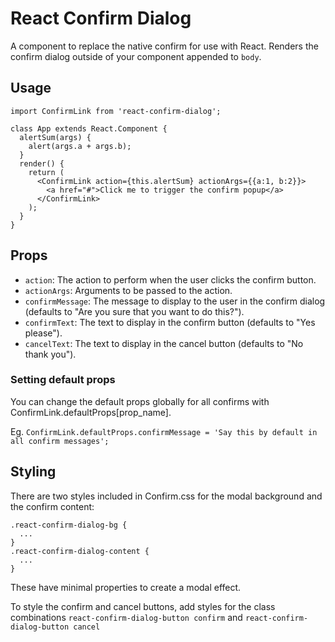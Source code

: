 # React Confirm Dialog
A component to replace the native confirm for use with React. Renders the confirm dialog outside of your component appended to `body`.

## Usage
```
import ConfirmLink from 'react-confirm-dialog';

class App extends React.Component {
  alertSum(args) { 
    alert(args.a + args.b); 
  }
  render() {
    return (
      <ConfirmLink action={this.alertSum} actionArgs={{a:1, b:2}}>
        <a href="#">Click me to trigger the confirm popup</a>
      </ConfirmLink>
    );
  }
}
```

## Props
- `action`: The action to perform when the user clicks the confirm button.
- `actionArgs`: Arguments to be passed to the action.
- `confirmMessage`: The message to display to the user in the confirm dialog (defaults to "Are you sure that you want to do this?").
- `confirmText`: The text to display in the confirm button (defaults to "Yes please").
- `cancelText`: The text to display in the cancel button (defaults to "No thank you").

### Setting default props
You can change the default props globally for all confirms with ConfirmLink.defaultProps[prop_name].
  
Eg. `ConfirmLink.defaultProps.confirmMessage = 'Say this by default in all confirm messages';`

## Styling

There are two styles included in Confirm.css for the modal background and the confirm content:
```
.react-confirm-dialog-bg {
  ...
}
.react-confirm-dialog-content {
  ...
}
```
These have minimal properties to create a modal effect.

To style the confirm and cancel buttons, add styles for the class combinations `react-confirm-dialog-button confirm` and `react-confirm-dialog-button cancel`